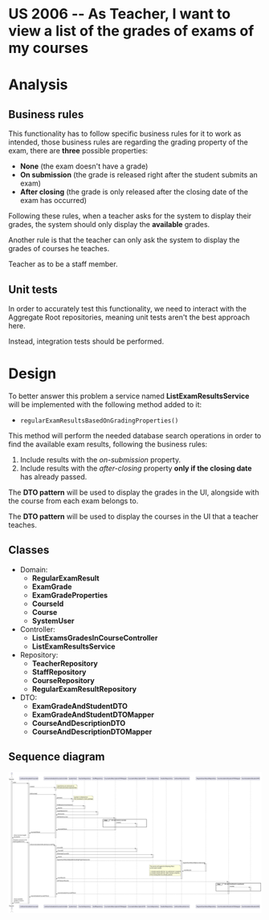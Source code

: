 US 2006 -- As Teacher,  I want to view a list of the grades of exams of my courses
=========================================================

# Analysis
## Business rules

This functionality has to follow specific business rules for it to work
as intended, those business rules are regarding the grading property of the
exam, there are **three** possible properties:

- **None** (the exam doesn't have a grade)
- **On submission** (the grade is released right after the student submits
an exam)
- **After closing** (the grade is only released after the closing date of
the exam has occurred)

Following these rules, when a teacher asks for the system to display their
grades, the system should only display the **available** grades.

Another rule is that the teacher can only ask the system to display the grades of courses 
he teaches.

Teacher as to be a staff member.

## Unit tests

In order to accurately test this functionality, we need to interact
with the Aggregate Root repositories, meaning unit tests aren't the best approach here.

Instead, integration tests should be performed.

# Design
To better answer this problem a service named **ListExamResultsService** will be 
implemented with the following method added to it:

- `regularExamResultsBasedOnGradingProperties()` 

This method will perform the
needed database search operations in order to find the available exam results, 
following the business rules:

  1. Include results with the *on-submission* property.
  2. Include results with the *after-closing* property **only if the closing date** has already passed. 

The **DTO pattern** will be used to display the grades in the UI, alongside with the course from each
exam belongs to.

The **DTO pattern** will be used to display the courses in the UI that a teacher teaches.

## Classes
- Domain:
    + **RegularExamResult**
    + **ExamGrade**
    + **ExamGradeProperties**
    + **CourseId**
    + **Course**
    + **SystemUser**
- Controller:
    + **ListExamsGradesInCourseController**
    + **ListExamResultsService**
- Repository:
    + **TeacherRepository**
    + **StaffRepository**
    + **CourseRepository**
    + **RegularExamResultRepository**
- DTO:
    + **ExamGradeAndStudentDTO**
    + **ExamGradeAndStudentDTOMapper**
    + **CourseAndDescriptionDTO**
    + **CourseAndDescriptionDTOMapper**


## Sequence diagram
![sd](./sd.svg)